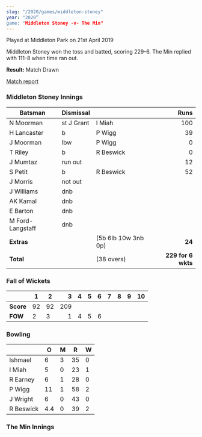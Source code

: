 ```yaml
---
slug: "/2020/games/middleton-stoney"
year: "2020”
game: "Middleton Stoney -v- The Min"
---
```


Played at Middleton Park on 21st April 2019

Middleton Stoney won the toss and batted, scoring 229-6. The Min replied with 111-8 when time ran out. 

**Result:** Match Drawn

<a href="http://www.middletonstoneycc.co.uk/club-news/2019/mscc-vs-the-min-2019/">Match report</a>

### Middleton Stoney Innings

| Batsman          | Dismissal  |                     |               Runs |
|------------------|------------|---------------------|-------------------:|
| N Moorman        | st J Grant | I Miah              |                100 |
| H Lancaster      | b          | P Wigg              |                 39 |
| J Moorman        | lbw        | P Wigg              |                  0 |
| T Riley          | b          | R Beswick           |                  0 |
| J Mumtaz         | run out    |                     |                 12 |
| S Petit          | b          | R Beswick           |                 52 |
| J Morris         | not out    |                     |                    |
| J Williams       | dnb        |                     |                    |
| AK Kamal         | dnb        |                     |                    |
| E Barton         | dnb        |                     |                    |
| M Ford-Langstaff | dnb        |                     |                    |
| **Extras**       |            | (5b 6lb 10w 3nb 0p) |             **24** |
| **Total**        |            | (38 overs)          | **229 for 6 wkts** |

### Fall of Wickets

|           | 1  | 2  |   3 | 4 | 5 | 6 | 7 | 8 | 9 | 10 |
|-----------|----|----|----:|---|---|---|---|---|---|----|
| **Score** | 92 | 92 | 209 |   |   |   |   |   |   |    |
| **FOW**   | 2  | 3  |   1 | 4 | 5 | 6 |   |   |   |    |

### Bowling

|           | O   | M | R  | W |
|-----------|-----|---|----|---|
| Ishmael   | 6   | 3 | 35 | 0 |
| I Miah    | 5   | 0 | 23 | 1 |
| R Earney  | 6   | 1 | 28 | 0 |
| P Wigg    | 11  | 1 | 58 | 2 |
| J Wright  | 6   | 0 | 43 | 0 |
| R Beswick | 4.4 | 0 | 39 | 2 |

### The Min Innings

